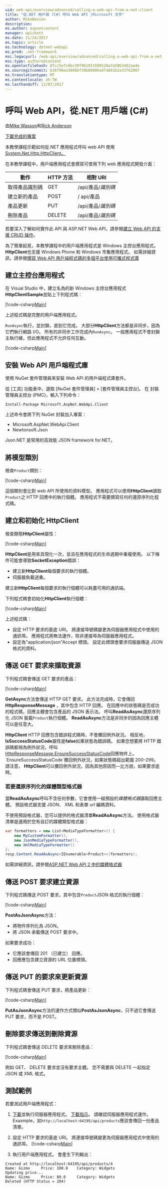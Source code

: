 ```yaml
---
uid: web-api/overview/advanced/calling-a-web-api-from-a-net-client
title: "從.NET 用戶端 (C#) 呼叫 Web API |Microsoft 文件"
author: MikeWasson
description: 
ms.author: aspnetcontent
manager: wpickett
ms.date: 11/24/2017
ms.topic: article
ms.technology: dotnet-webapi
ms.prod: .net-framework
msc.legacyurl: /web-api/overview/advanced/calling-a-web-api-from-a-net-client
msc.type: authoredcontent
ms.openlocfilehash: 8fcc5e7c6bc39f961931589128a7a5863482aa4e
ms.sourcegitcommit: b38796ea3806bf39b89806adfa681b2a33762907
ms.translationtype: MT
ms.contentlocale: zh-TW
ms.lasthandoff: 12/07/2017
---
```

<a name="call-a-web-api-from-a-net-client-c"></a>呼叫 Web API，從.NET 用戶端 (C#)
====================
由[Mike Wasson](https://github.com/MikeWasson)和[Rick Anderson](https://twitter.com/RickAndMSFT)

[下載完成的專案](https://github.com/aspnet/Docs/tree/master/aspnet/web-api/overview/advanced/calling-a-web-api-from-a-net-client/sample)

本教學課程示範如何從.NET 應用程式呼叫 web API 使用[System.Net.Http.HttpClient。](https://msdn.microsoft.com/en-us/library/system.net.http.httpclient(v=vs.110).aspx)

在本教學課程中，用戶端應用程式會撰寫可使用下列 web 應用程式開發介面：

| 動作 | HTTP 方法 | 相對 URI |
| --- | --- | --- |
| 取得產品識別碼 | GET | /api/產品/*識別碼* |
| 建立新的產品 | POST | / api/產品 |
| 產品更新 | PUT | /api/產品/*識別碼* |
| 刪除產品 | DELETE | /api/產品/*識別碼* |

若要深入了解如何實作此 API 與 ASP.NET Web API，請參閱[建立 Web API 的支援 CRUD 操作](xref:web-api/overview/getting-started-with-aspnet-web-api/tutorial-your-first-web-api
)。

為了簡單起見，本教學課程中的用戶端應用程式是 Windows 主控台應用程式。 **HttpClient**也支援 Windows Phone 和 Windows 市集應用程式。 如需詳細資訊，請參閱[撰寫 Web API 用戶端程式碼的多個平台使用可攜式程式庫](https://blogs.msdn.com/b/webdev/archive/2013/07/19/writing-web-api-client-code-for-multiple-platforms-using-portable-libraries.aspx)

<a id="CreateConsoleApp"></a>
## <a name="create-the-console-application"></a>建立主控台應用程式

在 Visual Studio 中，建立名為的新 Windows 主控台應用程式**HttpClientSample**並貼上下列程式碼：

[!code-csharp[Main](calling-a-web-api-from-a-net-client/sample/client/Program.cs?name=snippet_all)]

上述程式碼是完整的用戶端應用程式。

`RunAsync`執行，並封鎖，直到它完成。 大部分**HttpClient**方法都是非同步，因為它們執行網路 I/O。 所有的非同步工作完成內`RunAsync`。 一般應用程式不會封鎖主執行緒，但此應用程式不允許任何互動。

[!code-csharp[Main](calling-a-web-api-from-a-net-client/sample/client/Program.cs?name=snippet_run)]

<a id="InstallClientLib"></a>
## <a name="install-the-web-api-client-libraries"></a>安裝 Web API 用戶端程式庫

使用 NuGet 套件管理員來安裝 Web API 的用戶端程式庫套件。

從 [工具] 功能表中，選取 [NuGet 套件管理員] > [套件管理員主控台]。 在 封裝管理員主控台 (PMC)，輸入下列命令：

`Install-Package Microsoft.AspNet.WebApi.Client`

上述命令會將下列 NuGet 封裝加入專案：

* Microsoft.AspNet.WebApi.Client
* Newtonsoft.Json

Json.NET 是常用的高效能 JSON framework for.NET。

<a id="AddModelClass"></a>
## <a name="add-a-model-class"></a>將模型類別

檢查`Product`類別：

[!code-csharp[Main](calling-a-web-api-from-a-net-client/sample/client/Program.cs?name=snippet_prod)]

這個類別會比對 web API 所使用的資料模型。 應用程式可以使用**HttpClient**讀取`Product`之 HTTP 回應中的執行個體。 應用程式不需要撰寫任何的還原序列化程式碼。

<a id="InitClient"></a>
## <a name="create-and-initialize-httpclient"></a>建立和初始化 HttpClient

檢查靜態**HttpClient**屬性：

[!code-csharp[Main](calling-a-web-api-from-a-net-client/sample/client/Program.cs?name=snippet_HttpClient)]

**HttpClient**是用來具現化一次，並且在應用程式的生命週期中重複使用。 以下條件可能會導致**SocketException**錯誤：

* 建立新**HttpClient**每個要求的執行個體。
* 伺服器負載過重。

建立新**HttpClient**每個要求的執行個體可以耗盡可用的通訊端。

下列程式碼會初始化**HttpClient**執行個體：

[!code-csharp[Main](calling-a-web-api-from-a-net-client/sample/client/Program.cs?name=snippet5)]

上述程式碼：

* 設定 HTTP 要求的基底 URI。 將連接埠號碼變更為伺服器應用程式中使用的通訊埠。 應用程式將無法運作，除非連接埠為伺服器應用程式。
* 設定為"application/json"Accept 標頭。 設定此標頭會要求伺服器傳送 JSON 格式的資料。

<a id="GettingResource"></a>
## <a name="send-a-get-request-to-retrieve-a-resource"></a>傳送 GET 要求來擷取資源

下列程式碼會傳送 GET 要求的產品：

[!code-csharp[Main](calling-a-web-api-from-a-net-client/sample/client/Program.cs?name=snippet_GetProductAsync)]

**GetAsync**方法會傳送 HTTP GET 要求。 此方法完成時，它會傳回**HttpResponseMessage** ，其中包含 HTTP 回應。 在回應中的狀態碼是否成功的程式碼，回應主體會包含產品的 JSON 表示法。 呼叫**ReadAsAsync**還原序列化 JSON 裝載`Product`執行個體。 **ReadAsAsync**方法是非同步的因為回應主體可以是任意大。

**HttpClient** HTTP 回應包含錯誤程式碼時，不會擲回例外狀況。 相反地， **IsSuccessStatusCode**屬性是**false**如果狀態為錯誤碼。 如果您想要將 HTTP 錯誤碼都視為例外狀況，呼叫[HttpResponseMessage.EnsureSuccessStatusCode](https://msdn.microsoft.com/en-us/library/system.net.http.httpresponsemessage.ensuresuccessstatuscode(v=vs.110).aspx)回應物件上。 `EnsureSuccessStatusCode`擲回例外狀況，如果狀態碼超出範圍 200&ndash;299。 請注意， **HttpClient**可以擲回例外狀況，因為其他原因而&mdash;比方說，如果要求逾時。

<a id="MediaTypeFormatters"></a>
### <a name="media-type-formatters-to-deserialize"></a>若要還原序列化的媒體類型格式器

當**ReadAsAsync**呼叫不含任何參數，它會使用一組預設的*媒體格式器*讀取回應主體。 預設格式器支援 JSON、 XML 和表單 url 編碼資料。

不使用預設格式器，您可以提供的格式器清單**ReadAsAsync**方法。  使用格式器清單是適用於您有自訂的媒體類型格式器：

```csharp
var formatters = new List<MediaTypeFormatter>() {
    new MyCustomFormatter(),
    new JsonMediaTypeFormatter(),
    new XmlMediaTypeFormatter()
};
resp.Content.ReadAsAsync<IEnumerable<Product>>(formatters);
```

如需詳細資訊，請參閱[ASP.NET Web API 2 中的媒體格式器](../formats-and-model-binding/media-formatters.md)

## <a name="sending-a-post-request-to-create-a-resource"></a>傳送 POST 要求建立資源

下列程式碼傳送 POST 要求，其中包含`Product`JSON 格式的執行個體：

[!code-csharp[Main](calling-a-web-api-from-a-net-client/sample/client/Program.cs?name=snippet_CreateProductAsync)]

**PostAsJsonAsync**方法：

* 將物件序列化為 JSON。
* 將 JSON 承載傳送 POST 要求中。

如果要求成功：

* 它應該會傳回 201 （已建立） 回應。
* 回應應包含建立資源的 URL 位置標頭。

<a id="PuttingResource"></a>
## <a name="sending-a-put-request-to-update-a-resource"></a>傳送 PUT 的要求來更新資源

下列程式碼會傳送 PUT 要求，將產品更新：

[!code-csharp[Main](calling-a-web-api-from-a-net-client/sample/client/Program.cs?name=snippet_UpdateProductAsync)]

**PutAsJsonAsync**方法的運作方式類似**PostAsJsonAsync**，只不過它會傳送 PUT 要求，而不是 POST。

<a id="DeletingResource"></a>
## <a name="sending-a-delete-request-to-delete-a-resource"></a>刪除要求傳送到刪除資源

下列程式碼會傳送 DELETE 要求來刪除產品：

[!code-csharp[Main](calling-a-web-api-from-a-net-client/sample/client/Program.cs?name=snippet_DeleteProductAsync)]

例如 GET、 DELETE 要求並沒有要求主體。 您不需要與 DELETE 一起指定 JSON 或 XML 格式。

## <a name="test-the-sample"></a>測試範例

若要測試用戶端應用程式：

1. [下載](https://github.com/aspnet/Docs/tree/master/aspnet/web-api/overview/advanced/calling-a-web-api-from-a-net-client/samples/server)並執行伺服器應用程式。 [下載指示](https://docs.microsoft.com/en-us/aspnet/core/tutorials/#how-to-download-a-sample)。 請確認伺服器應用程式運作。 Exaxmple，如`http://localhost:64195/api/products`應該會傳回一份產品清單。
2. 設定 HTTP 要求的基底 URI。 將連接埠號碼變更為伺服器應用程式中使用的通訊埠。
    [!code-csharp[Main](calling-a-web-api-from-a-net-client/sample/client/Program.cs?name=snippet5&highlight=2)]

3. 執行用戶端應用程式。 會產生下列輸出：

 ```console
 Created at http://localhost:64195/api/products/4
Name: Gizmo     Price: 100.0    Category: Widgets
Updating price...
Name: Gizmo     Price: 80.0     Category: Widgets
Deleted (HTTP Status = 204)
```
